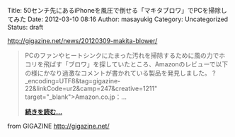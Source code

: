 Title: 50センチ先にあるiPhoneを風圧で倒せる「マキタブロワ」でPCを掃除してみた
Date: 2012-03-10 08:16
Author: masayukig
Category: Uncategorized
Status: draft

<http://gigazine.net/news/20120309-makita-blower/>  
  
  

> PCのファンやヒートシンクにたまった汚れを掃除するために風の力でホコリを飛ばす「ブロワ」を探していたところ、Amazonのレビューで以下の様にかなり過激なコメントが書かれている製品を発見しました。
> ?\_encoding=UTF8&tag=gigazine-22&linkCode=ur2&camp=247&creative=1211"
> target="\_blank"&gt;Amazon.co.jp：…
>
> **[続きを読む...](http://gigazine.net/news/20120309-makita-blower/)**

  
  
from GIGAZINE <http://gigazine.net/>
